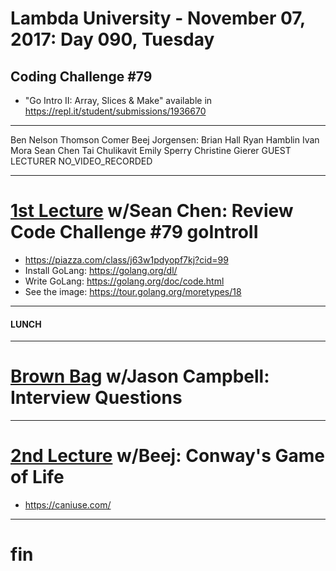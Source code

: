 # Lambda University - November 07, 2017: Day 090, Tuesday
## Coding Challenge #79
- "Go Intro II: Array, Slices & Make" available in https://repl.it/student/submissions/1936670
***
Ben Nelson
Thomson Comer
Beej Jorgensen: Brian Hall
Ryan Hamblin
Ivan Mora
Sean Chen
Tai Chulikavit
Emily Sperry
Christine Gierer
GUEST LECTURER
NO_VIDEO_RECORDED
***
# [1st Lecture](https://youtu.be/_sym-joan7U) w/Sean Chen: Review Code Challenge #79 goIntroII
- https://piazza.com/class/j63w1pdyopf7kj?cid=99
- Install GoLang: https://golang.org/dl/
- Write GoLang: https://golang.org/doc/code.html
- See the image: https://tour.golang.org/moretypes/18

***
#### LUNCH
***
# [Brown Bag](https://youtu.be/VU8H-SelFnI) w/Jason Campbell: Interview Questions
***
# [2nd Lecture](VIDEO_RECORDED_NOT_POSTED) w/Beej: Conway's Game of Life
- https://caniuse.com/

***
# fin
